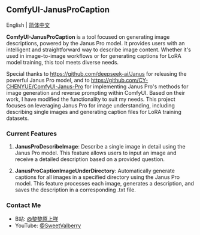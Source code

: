 ## ComfyUI-JanusProCaption

English | [简体中文](README_CN.md)

**ComfyUI-JanusProCaption** is a tool focused on generating image descriptions, powered by the Janus Pro model. It provides users with an intelligent and straightforward way to describe image content. Whether it's used in image-to-image workflows or for generating captions for LoRA model training, this tool meets diverse needs. <br>

Special thanks to https://github.com/deepseek-ai/Janus for releasing the powerful Janus Pro model, and to https://github.com/CY-CHENYUE/ComfyUI-Janus-Pro for implementing Janus Pro's methods for image generation and reverse prompting within ComfyUI. Based on their work, I have modified the functionality to suit my needs. This project focuses on leveraging Janus Pro for image understanding, including describing single images and generating caption files for LoRA training datasets. <br>

### Current Features

1. **JanusProDescribeImage**: Describe a single image in detail using the Janus Pro model. This feature allows users to input an image and receive a detailed description based on a provided question. <br>

2. **JanusProCaptionImageUnderDirectory**: Automatically generate captions for all images in a specified directory using the Janus Pro model. This feature processes each image, generates a description, and saves the description in a corresponding .txt file. <br>

### Contact Me

- B站: [@黎黎原上咩](https://space.bilibili.com/449342345)
- YouTube: [@SweetValberry](https://www.youtube.com/@SweetValberry)

